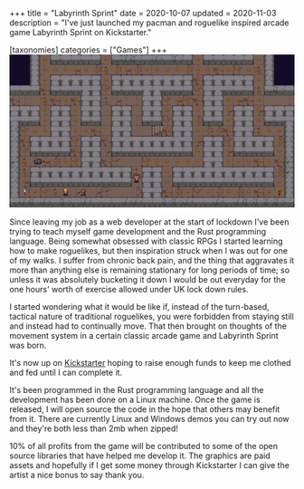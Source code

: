 +++
title = "Labyrinth Sprint"
date = 2020-10-07
updated = 2020-11-03
description = "I've just launched my pacman and roguelike inspired arcade game Labyrinth Sprint on Kickstarter."

[taxonomies]
categories = ["Games"]
+++
![Pixel art character running through maze and being cornered by several monsters](screenshot.png)

Since leaving my job as a web developer at the start of lockdown I've been trying to teach myself game development and the Rust programming language. Being somewhat obsessed with classic RPGs I started learning how to make roguelikes, but then inspiration struck when I was out for one of my walks. I suffer from chronic back pain, and the thing that aggravates it more than anything else is remaining stationary for long periods of time; so unless it was absolutely bucketing it down I would be out everyday for the one hours' worth of exercise allowed under UK lock down rules.

I started wondering what it would be like if, instead of the turn-based, tactical nature of traditional roguelikes, you were forbidden from staying still and instead had to continually move. That then brought on thoughts of the movement system in a certain classic arcade game and Labyrinth Sprint was born.

It's now up on [Kickstarter](https://www.kickstarter.com/projects/360243327/labyrinth-sprint) hoping to raise enough funds to keep me clothed and fed until I can complete it.

It's been programmed in the Rust programming language and all the development has been done on a Linux machine. Once the game is released, I will open source the code in the hope that others may benefit from it. There are currently Linux and Windows demos you can try out now and they're both less than 2mb when zipped!

10% of all profits from the game will be contributed to some of the open source libraries that have helped me develop it. The graphics are paid assets and hopefully if I get some money through Kickstarter I can give the artist a nice bonus to say thank you.